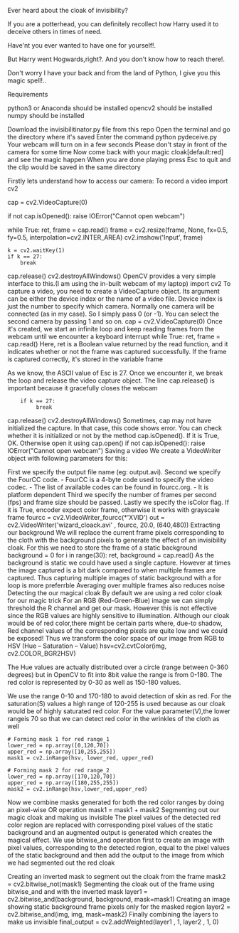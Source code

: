 Ever heard about the cloak of invisibility? 

If you are a potterhead, you can definitely recollect how Harry used it to deceive others in times of need.

Have'nt you ever wanted to have one for yourself!.

But Harry went Hogwards,right?. And you don't know how to reach there!.

Don't worry I have your back and from the land of Python, I give you this magic spell!..


Requirements

python3 or Anaconda should be installed
opencv2 should be installed
numpy should be installed

Download the invisibilitinator.py file from this repo
Open the terminal and go the directory where it's saved
Enter the command python pydeceive.py
Your webcam will turn on in a few seconds
Please don't stay in front of the camera for some time
Now come back with your magic cloak[default:red] and see the magic happen
When you are done playing press Esc to quit and the clip would be saved in the same directory

Firstly lets understand how to access our camera:
To record a video
import cv2

cap = cv2.VideoCapture(0)

if not cap.isOpened():
    raise IOError("Cannot open webcam")

while True:
    ret, frame = cap.read()
    frame = cv2.resize(frame, None, fx=0.5, fy=0.5, interpolation=cv2.INTER_AREA)
    cv2.imshow('Input', frame)

    k = cv2.waitKey(1)
    if k == 27:
        break

cap.release()
cv2.destroyAllWindows()
OpenCV provides a very simple interface to this.(I am using the in-built webcam of my laptop)
import cv2
To capture a video, you need to create a VideoCapture object. Its argument can be either the device index or the name of a video file. Device index is just the number to specify which camera. Normally one camera will be connected (as in my case). So I simply pass 0 (or -1). You can select the second camera by passing 1 and so on.
cap = cv2.VideoCapture(0)
Once it's created, we start an infinite loop and keep reading frames from the webcam until we encounter a keyboard interrupt
while True:
    ret, frame = cap.read()
Here, ret is a Boolean value returned by the read function, and it indicates whether or not the frame was captured successfully. If the frame is captured correctly, it's stored in the variable frame

As we know, the ASCII value of Esc is 27. Once we encounter it, we break the loop and release the video capture object. The line cap.release() is important because it gracefully closes the webcam

        if k == 27:
             break

cap.release()
cv2.destroyAllWindows()
Sometimes, cap may not have initialized the capture. In that case, this code shows error. You can check whether it is initialized or not by the method cap.isOpened(). If it is True, OK. Otherwise open it using cap.open()
if not cap.isOpened():
    raise IOError("Cannot open webcam")
Saving a video 
We create a VideoWriter object with following parameters for this:

First we specify the output file name (eg: output.avi).
Second we specify the FourCC code. - FourCC is a 4-byte code used to specify the video codec. - The list of available codes can be found in fourcc.org. - It is platform dependent
Third we specify the number of frames per second (fps) and frame size should be passed.
Lastly we specify the isColor flag. If it is True, encoder expect color frame, otherwise it works with grayscale frame
fourcc = cv2.VideoWriter_fourcc(*'XVID')
out = cv2.VideoWriter('wizard_cloack.avi' , fourcc, 20.0, (640,480))
Extracting our background 
We will replace the current frame pixels corresponding to the cloth with the background pixels to generate the effect of an invisibility cloak. For this we need to store the frame of a static background
background = 0
for i in range(30):
    ret, background = cap.read()
As the background is static we could have used a single capture.
However at times the image captured is a bit dark compared to when multiple frames are captured.
Thus capturing multiple images of static background with a for loop is more preferrble
Averaging over multiple frames also reduces noise
Detecting the our magical cloak 
By default we are using a red color cloak for our magic trick
For an RGB (Red-Green-Blue) image we can simply threshold the R channel and get our mask.
However this is not effective since the RGB values are highly sensitive to illumination.
Although our cloak would be of red color,there might be certain parts where, due-to shadow, Red channel values of the corresponding pixels are quite low and we could be exposed!
Thus we transform the color space of our image from RGB to HSV (Hue – Saturation – Value)
    hsv=cv2.cvtColor(img, cv2.COLOR_BGR2HSV)

The Hue values are actually distributed over a circle (range between 0-360 degrees) but in OpenCV to fit into 8bit value the range is from 0-180. The red color is represented by 0-30 as well as 150-180 values.

We use the range 0-10 and 170-180 to avoid detection of skin as red. For the saturation(S) values a high range of 120-255 is used because as our cloak would be of highly saturated red color. For the value parameter(V),the lower rangeis 70 so that we can detect red color in the wrinkles of the cloth as well

    
    # Forming mask 1 for red range_1
    lower_red = np.array([0,120,70])
    upper_red = np.array([10,255,255])
    mask1 = cv2.inRange(hsv, lower_red, upper_red)
 
    # Forming mask 2 for red range_2
    lower_red = np.array([170,120,70])
    upper_red = np.array([180,255,255])
    mask2 = cv2.inRange(hsv,lower_red,upper_red)
Now we combine masks generated for both the red color ranges by doing an pixel-wise OR operation
    mask1 = mask1 + mask2 
Segmenting out our magic cloak and making us invisible
The pixel values of the detected red color region are replaced with corresponding pixel values of the static background and an augmented output is generated which creates the magical effect. We use bitwise_and operation first to create an image with pixel values, corresponding to the detected region, equal to the pixel values of the static background and then add the output to the image from which we had segmented out the red cloak

Creating an inverted mask to segment out the cloak from the frame
    mask2 = cv2.bitwise_not(mask1)
Segmenting the cloak out of the frame using bitwise_and and with the inverted mask
   layer1 = cv2.bitwise_and(background, background, mask=mask1)
Creating an image showing static background frame pixels only for the masked region
  layer2 = cv2.bitwise_and(img, img, mask=mask2)
Finally combining the layers to make us invisible
final_output = cv2.addWeighted(layer1 , 1, layer2 , 1, 0)

